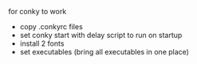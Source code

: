 for conky to work
- copy .conkyrc files
- set conky start with delay script to run on startup
- install 2 fonts
- set executables (bring all executables in one place)

